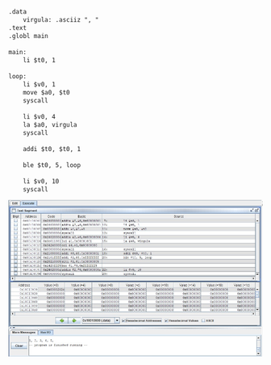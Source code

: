 ```
.data
	virgula: .asciiz ", "
.text
.globl main

main:
	li $t0, 1

loop:
	li $v0, 1
	move $a0, $t0
	syscall
	
	li $v0, 4
	la $a0, virgula
	syscall
	
	addi $t0, $t0, 1
	
	ble $t0, 5, loop
	
	li $v0, 10
	syscall
```
![Q4](https://github.com/paraenseembh/arquitetura_de_computadores/blob/main/tps/Q4.jpg?raw=true)
